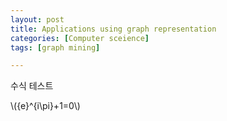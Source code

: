 ```yaml
---
layout: post
title: Applications using graph representation
categories: [Computer sceience]
tags: [graph mining]

---
```


수식 테스트 

\\({e}^{i\pi}+1=0\\)





